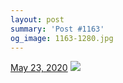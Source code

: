 ```yaml
---
layout: post
summary: 'Post #1163'
og_image: 1163-1280.jpg
---
```


<p>
  <time>
    <a href="/1163">May 23, 2020</a>
  </time>
  <a href="/1163">
    <img src="{{ site.assets_url }}/1163-640.jpg" srcset="{{ site.assets_url }}/1163-320.jpg 320w, {{ site.assets_url }}/1163-640.jpg 640w, {{ site.assets_url }}/1163-960.jpg 960w, {{ site.assets_url }}/1163-1280.jpg 1280w" sizes="(min-width: 700px) 50vw, calc(100vw - 2rem)" />
  </a>
</p>
